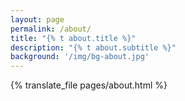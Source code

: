 ```yaml
---
layout: page
permalink: /about/
title: "{% t about.title %}"
description: "{% t about.subtitle %}"
background: '/img/bg-about.jpg'
---
```


<style>
	li img { 
		width: 10em; 
		border-radius: 25px;
	}
	.mt-0 {
		margin-top: 0.5em !important;
		margin-bottom: 0 !important;
	}
	header.masthead .page-heading, header.masthead .post-heading, header.masthead .site-heading {
    	padding: 100px 0;
	}
</style>

{% translate_file pages/about.html %}